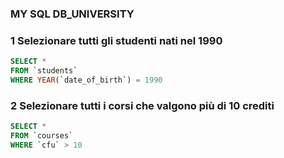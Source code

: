 ### MY SQL DB_UNIVERSITY ###

### 1 Selezionare tutti gli studenti nati nel 1990 ### 

```SQL
SELECT *
FROM `students`
WHERE YEAR(`date_of_birth`) = 1990
```
### 2 Selezionare tutti i corsi che valgono più di 10 crediti ###

```SQL
SELECT *
FROM `courses`
WHERE `cfu` > 10
```



